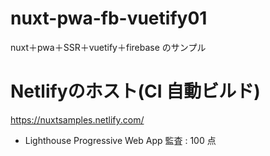 # nuxt-pwa-fb-vuetify01
nuxt＋pwa＋SSR＋vuetify＋firebase のサンプル

# Netlifyのホスト(CI 自動ビルド)
https://nuxtsamples.netlify.com/
* Lighthouse Progressive Web App 監査 : 100 点
